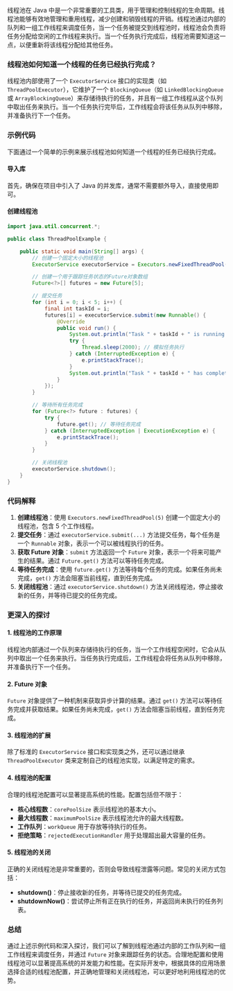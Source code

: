 线程池在 Java 中是一个非常重要的工具类，用于管理和控制线程的生命周期。线程池能够有效地管理和重用线程，减少创建和销毁线程的开销。线程池通过内部的队列和一组工作线程来调度任务，当一个任务被提交到线程池时，线程池会负责将任务分配给空闲的工作线程来执行。当一个任务执行完成后，线程池需要知道这一点，以便重新将该线程分配给其他任务。

### 线程池如何知道一个线程的任务已经执行完成？

线程池内部使用了一个 `ExecutorService` 接口的实现类（如 `ThreadPoolExecutor`），它维护了一个 `BlockingQueue`（如 `LinkedBlockingQueue` 或 `ArrayBlockingQueue`）来存储待执行的任务，并且有一组工作线程从这个队列中取出任务来执行。当一个任务执行完毕后，工作线程会将该任务从队列中移除，并准备执行下一个任务。

### 示例代码

下面通过一个简单的示例来展示线程池如何知道一个线程的任务已经执行完成。

#### 导入库

首先，确保在项目中引入了 Java 的并发库，通常不需要额外导入，直接使用即可。

#### 创建线程池

```java
import java.util.concurrent.*;

public class ThreadPoolExample {

    public static void main(String[] args) {
        // 创建一个固定大小的线程池
        ExecutorService executorService = Executors.newFixedThreadPool(5);

        // 创建一个用于跟踪任务状态的Future对象数组
        Future<?>[] futures = new Future[5];

        // 提交任务
        for (int i = 0; i < 5; i++) {
            final int taskId = i;
            futures[i] = executorService.submit(new Runnable() {
                @Override
                public void run() {
                    System.out.println("Task " + taskId + " is running...");
                    try {
                        Thread.sleep(2000); // 模拟任务执行
                    } catch (InterruptedException e) {
                        e.printStackTrace();
                    }
                    System.out.println("Task " + taskId + " has completed.");
                }
            });
        }

        // 等待所有任务完成
        for (Future<?> future : futures) {
            try {
                future.get(); // 等待任务完成
            } catch (InterruptedException | ExecutionException e) {
                e.printStackTrace();
            }
        }

        // 关闭线程池
        executorService.shutdown();
    }
}
```

### 代码解释

1. **创建线程池**：使用 `Executors.newFixedThreadPool(5)` 创建一个固定大小的线程池，包含 5 个工作线程。
2. **提交任务**：通过 `executorService.submit(...)` 方法提交任务，每个任务是一个 `Runnable` 对象，表示一个可以被线程执行的任务。
3. **获取 Future 对象**：`submit` 方法返回一个 `Future` 对象，表示一个将来可能产生的结果。通过 `Future.get()` 方法可以等待任务完成。
4. **等待任务完成**：使用 `future.get()` 方法等待每个任务的完成。如果任务尚未完成，`get()` 方法会阻塞当前线程，直到任务完成。
5. **关闭线程池**：通过 `executorService.shutdown()` 方法关闭线程池，停止接收新的任务，并等待已提交的任务完成。

### 更深入的探讨

#### 1. **线程池的工作原理**

线程池内部通过一个队列来存储待执行的任务，当一个工作线程空闲时，它会从队列中取出一个任务来执行。当任务执行完成后，工作线程会将任务从队列中移除，并准备执行下一个任务。

#### 2. **Future 对象**

`Future` 对象提供了一种机制来获取异步计算的结果。通过 `get()` 方法可以等待任务完成并获取结果。如果任务尚未完成，`get()` 方法会阻塞当前线程，直到任务完成。

#### 3. **线程池的扩展**

除了标准的 `ExecutorService` 接口和实现类之外，还可以通过继承 `ThreadPoolExecutor` 类来定制自己的线程池实现，以满足特定的需求。

#### 4. **线程池的配置**

合理的线程池配置可以显著提高系统的性能。配置包括但不限于：

- **核心线程数**：`corePoolSize` 表示线程池的基本大小。
- **最大线程数**：`maximumPoolSize` 表示线程池允许的最大线程数。
- **工作队列**：`workQueue` 用于存放等待执行的任务。
- **拒绝策略**：`rejectedExecutionHandler` 用于处理超出最大容量的任务。

#### 5. **线程池的关闭**

正确的关闭线程池是非常重要的，否则会导致线程泄露等问题。常见的关闭方式包括：

- **shutdown()**：停止接收新的任务，并等待已提交的任务完成。
- **shutdownNow()**：尝试停止所有正在执行的任务，并返回尚未执行的任务列表。

### 总结

通过上述示例代码和深入探讨，我们可以了解到线程池通过内部的工作队列和一组工作线程来调度任务，并通过 `Future` 对象来跟踪任务的状态。合理地配置和使用线程池可以显著提高系统的并发能力和性能。在实际开发中，根据具体的应用场景选择合适的线程池配置，并正确地管理和关闭线程池，可以更好地利用线程池的优势。
